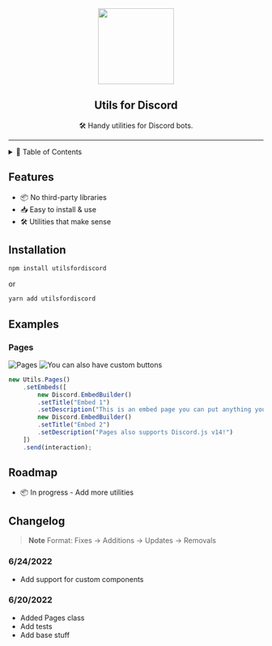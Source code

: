 <div align="center">
<img src="https://raw.githubusercontent.com/turtlepaws-workshop/utilsfordiscord/main/images/utilsfordiscord.svg" width="150px"/>

## Utils for Discord
🛠️ Handy utilities for Discord bots.

---

</div>

<details>
    <summary>📃 Table of Contents</summary>

* [Features](#features)
* [Installation](#installation)
* [Examples](#examples)
* [Changelog](#changelog)
</details>

## Features
- 📦 No third-party libraries
- 📥 Easy to install & use
- 🛠️ Utilities that make sense
## Installation

```bash
npm install utilsfordiscord
```
or
```bash
yarn add utilsfordiscord
```

## Examples

### Pages
![Pages][pages]
![You can also have custom buttons][pages-buttons]

```js
new Utils.Pages()
    .setEmbeds([
        new Discord.EmbedBuilder()
        .setTitle("Embed 1")
        .setDescription("This is an embed page you can put anything you want on it!"),
        new Discord.EmbedBuilder()
        .setTitle("Embed 2")
        .setDescription("Pages also supports Discord.js v14!")
    ])
    .send(interaction);
```

## Roadmap

- 📦 In progress - Add more utilities

## Changelog
> **Note**
> Format: Fixes -> Additions -> Updates -> Removals

### 6/24/2022
* Add support for custom components
### 6/20/2022
* Added Pages class
* Add tests
* Add base stuff

[pages-buttons]: https://turtlepaw.is-from.space/r/Discord_PMHu5ymEsQ.png
[pages]: https://turtlepaw.is-from.space/r/95wDh6wLe6.gif